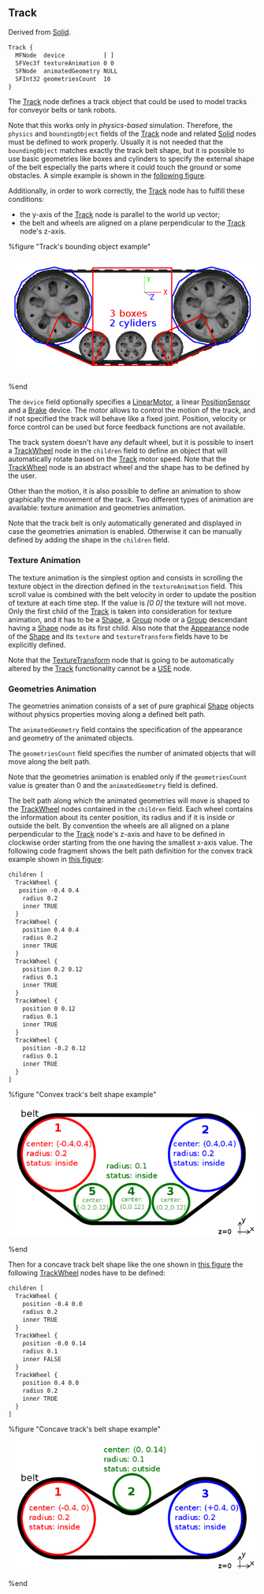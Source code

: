 ## Track

Derived from [Solid](solid.md).

```
Track {
  MFNode  device           [ ]
  SFVec3f textureAnimation 0 0
  SFNode  animatedGeometry NULL
  SFInt32 geometriesCount  10
}
```

The [Track](#track) node defines a track object that could be used to model
tracks for conveyor belts or tank robots.

Note that this works only in *physics-based* simulation.
Therefore, the `physics` and `boundingObject` fields of the [Track](#track) node and related [Solid](solid.md) nodes must be defined to work properly.
Usually it is not needed that the `boundingObject` matches exactly the track belt shape, but it is possible to use basic geometries like boxes and cylinders
to specify the external shape of the belt especially the parts where it could touch the ground or some obstacles.
A simple example is shown in the [following figure](#track_bounding_object-example).

Additionally, in order to work correctly, the [Track](#track) node has to fulfill these conditions:
* the y-axis of the [Track](#track) node is parallel to the world up vector;
* the belt and wheels are aligned on a plane perpendicular to the [Track](#track) node's z-axis.

%figure "Track's bounding object example"

![track_bounding_object.png](images/track_bounding_object.png)

%end

The `device` field optionally specifies a [LinearMotor](linearmotor.md), a
linear [PositionSensor](positionsensor.md) and a [Brake](brake.md) device. The
motor allows to control the motion of the track, and if not specified the track
will behave like a fixed joint. Position, velocity or force control can be used
but force feedback functions are not available.

The track system doesn't have any default wheel, but it is possible to insert a
[TrackWheel](trackwheel.md) node in the `children` field to define an object
that will automatically rotate based on the [Track](#track) motor speed.
Note that the [TrackWheel](trackwheel.md) node is an abstract wheel and the shape
has to be defined by the user.

Other than the motion, it is also possible to define an animation to show
graphically the movement of the track. Two different types of animation are
available: texture animation and geometries animation.

Note that the track belt is only automatically generated and displayed in case the
geometries animation is enabled.
Otherwise it can be manually defined by adding the shape in the `children` field.

### Texture Animation

The texture animation is the simplest option and consists in scrolling the
texture object in the direction defined in the `textureAnimation` field. This
scroll value is combined with the belt velocity in order to update the position
of texture at each time step. If the value is *[0 0]* the texture will not move.
Only the first child of the [Track](#track) is taken into consideration for
texture animation, and it has to be a [Shape](shape.md), a [Group](group.md)
node or a [Group](group.md) descendant having a [Shape](shape.md) node as its
first child. Also note that the [Appearance](appearance.md) node of the
[Shape](shape.md) and its `texture` and `textureTransform` fields have to be
explicitly defined.

Note that the [TextureTransform](texturetransform.md) node that is going to be automatically
altered by the [Track](#track) functionality cannot be a [USE](def-and-use.md) node.

### Geometries Animation

The geometries animation consists of a set of pure graphical [Shape](shape.md)
objects without physics properties moving along a defined belt path.

The `animatedGeometry` field contains the specification of the appearance and
geometry of the animated objects.

The `geometriesCount` field specifies the number of animated objects that will
move along the belt path.

Note that the geometries animation is enabled only if the `geometriesCount` value
is greater than 0 and the `animatedGeometry` field is defined.

The belt path along which the animated geometries will move is shaped to the [TrackWheel](trackwheel.md) nodes contained in the `children` field.
Each wheel contains the information about its center position, its radius and if it is inside or outside the belt.
By convention the wheels are all aligned on a plane perpendicular to the [Track](#track) node's z-axis and have to be defined in clockwise order starting from the one having the smallest x-axis value.
The following code fragment shows the belt path definition for the convex track example shown in [this figure](#convex-track-s-belt-shape-example):

```
children [
  TrackWheel {
   position -0.4 0.4
    radius 0.2
    inner TRUE
  }
  TrackWheel {
    position 0.4 0.4
    radius 0.2
    inner TRUE
  }
  TrackWheel {
    position 0.2 0.12
    radius 0.1
    inner TRUE
  }
  TrackWheel {
    position 0 0.12
    radius 0.1
    inner TRUE
  }
  TrackWheel {
    position -0.2 0.12
    radius 0.1
    inner TRUE
  }
]
```

%figure "Convex track's belt shape example"

![track_belt_convex.png](images/track_belt_convex.png)

%end

Then for a concave track belt shape like the one shown in [this
figure](#concave-track-s-belt-shape-example) the following
[TrackWheel](trackwheel.md) nodes have to be defined:

```
children [
  TrackWheel {
    position -0.4 0.0
    radius 0.2
    inner TRUE
  }
  TrackWheel {
    position -0.0 0.14
    radius 0.1
    inner FALSE
  }
  TrackWheel {
    position 0.4 0.0
    radius 0.2
    inner TRUE
  }
]
```

%figure "Concave track's belt shape example"

![track_belt_concave.png](images/track_belt_concave.png)

%end
